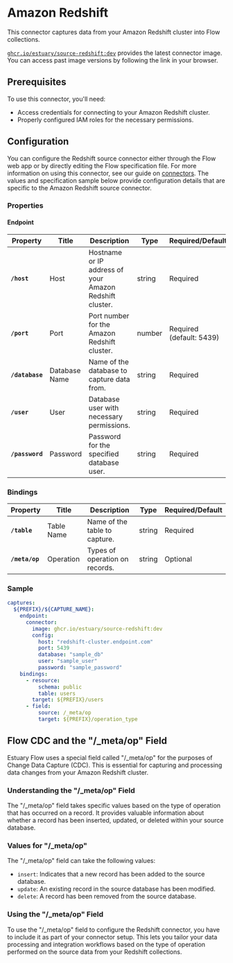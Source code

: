 # Amazon Redshift

This connector captures data from your Amazon Redshift cluster into Flow collections.

[`ghcr.io/estuary/source-redshift:dev`](https://ghcr.io/estuary/source-redshift:dev) provides the latest connector image. You can access past image versions by following the link in your browser.

## Prerequisites

To use this connector, you'll need:

- Access credentials for connecting to your Amazon Redshift cluster.
- Properly configured IAM roles for the necessary permissions.

## Configuration

You can configure the Redshift source connector either through the Flow web app or by directly editing the Flow specification file. For more information on using this connector, see our guide on [connectors](https://docs.estuary.dev/concepts/connectors/#using-connectors). The values and specification sample below provide configuration details that are specific to the Amazon Redshift source connector.

### Properties

#### Endpoint

| Property        | Title         | Description                                                  | Type    | Required/Default       |
|-----------------|---------------|--------------------------------------------------------------|---------|------------------------|
| **`/host`**     | Host          | Hostname or IP address of your Amazon Redshift cluster.      | string  | Required               |
| **`/port`**     | Port          | Port number for the Amazon Redshift cluster.                 | number  | Required (default: 5439)|
| **`/database`** | Database Name | Name of the database to capture data from.                   | string  | Required               |
| **`/user`**     | User          | Database user with necessary permissions.                    | string  | Required               |
| **`/password`** | Password      | Password for the specified database user.                    | string  | Required               |

### Bindings

| Property          | Title      | Description                    | Type    | Required/Default       |
| ----------------- | ---------- | ------------------------------ | ------- | ---------------------- |
| **`/table`**      | Table Name | Name of the table to capture.   | string  | Required               |
| **`/meta/op`**    | Operation  | Types of operation on records. | string | Optional              |

### Sample

```yaml
captures:
  ${PREFIX}/${CAPTURE_NAME}:
    endpoint:
      connector:
        image: ghcr.io/estuary/source-redshift:dev
        config:
          host: "redshift-cluster.endpoint.com"
          port: 5439
          database: "sample_db"
          user: "sample_user"
          password: "sample_password"
    bindings:
      - resource:
          schema: public
          table: users
        target: ${PREFIX}/users
      - field:
          source: /_meta/op
          target: ${PREFIX}/operation_type
```

## Flow CDC and the "/_meta/op" Field

Estuary Flow uses a special field called "/_meta/op" for the purposes of Change Data Capture (CDC). This is essential for capturing and processing data changes from your Amazon Redshift cluster.

### Understanding the "/_meta/op" Field

The "/_meta/op" field takes specific values based on the type of operation that has occurred on a record. It provides valuable information about whether a record has been inserted, updated, or deleted within your source database.

### Values for "/_meta/op"

The "/_meta/op" field can take the following values:

- `insert`: Indicates that a new record has been added to the source database.
- `update`: An existing record in the source database has been modified.
- `delete`: A record has been removed from the source database.

### Using the "/_meta/op" Field

To use the "/_meta/op" field to configure the Redshift connector, you have to include it as part of your connector setup. This lets you tailor your data processing and integration workflows based on the type of operation performed on the source data from your Redshift collections.
